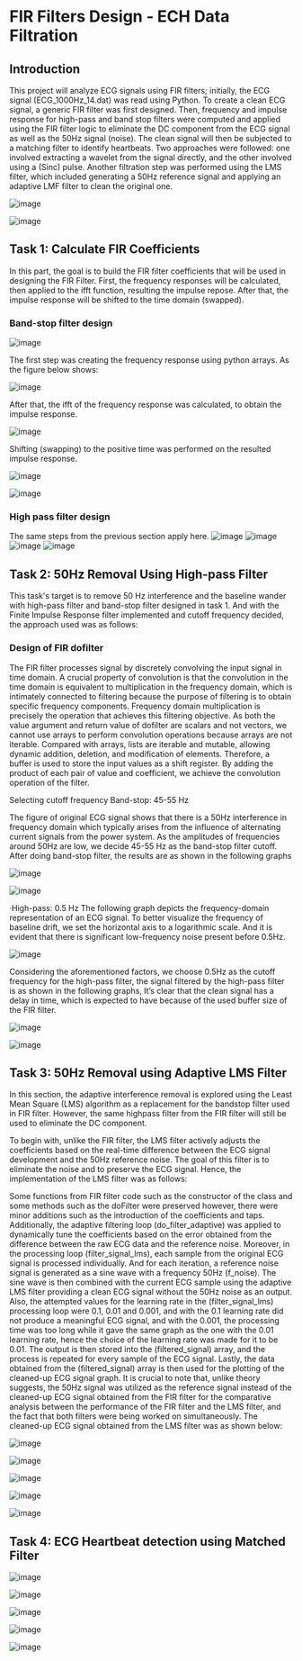 # FIR Filters Design - ECH Data Filtration

## Introduction
This project will analyze ECG signals using FIR filters; initially, the ECG signal (ECG_1000Hz_14.dat) was read using Python. To create a clean ECG signal, a generic FIR filter was first designed. Then, frequency and impulse response for high-pass and band stop filters were computed and applied using the FIR filter logic to eliminate the DC component from the ECG signal as well as the 50Hz signal (noise).
The clean signal will then be subjected to a matching filter to identify heartbeats. Two approaches were followed: one involved extracting a wavelet from the signal directly, and the other involved using a (Sinc) pulse.
Another filtration step was performed using the LMS filter, which included generating a 50Hz reference signal and applying an adaptive LMF filter to clean the original one.

![image](https://github.com/saleemhamo/fir-filter-ecg-data/assets/55649338/6cd8405e-de0e-4879-8778-c5f2cdab15f6)

![image](https://github.com/saleemhamo/fir-filter-ecg-data/assets/55649338/5a88c364-23d0-4852-847a-652d0c4ba6ce)


## Task 1: Calculate FIR Coefficients
In this part, the goal is to build the FIR filter coefficients that will be used in designing the FIR Filter. First, the frequency responses will be calculated, then applied to the ifft function, resulting the impulse repose. After that, the impulse response will be shifted to the time domain (swapped).

### Band-stop filter design
![image](https://github.com/saleemhamo/fir-filter-ecg-data/assets/55649338/259ad67e-1907-4b75-a8e2-f5dcd8cb6a61)

The first step was creating the frequency response using python arrays. As the figure below shows:

![image](https://github.com/saleemhamo/fir-filter-ecg-data/assets/55649338/f7d64ac7-b543-4a0b-b03e-b9f7d8f75edf)

After that, the ifft of the frequency response was calculated, to obtain the impulse response.

![image](https://github.com/saleemhamo/fir-filter-ecg-data/assets/55649338/ded52c84-24f3-4d9e-b6b5-b5eaf730a5b3)

Shifting (swapping) to the positive time was performed on the resulted impulse response.

![image](https://github.com/saleemhamo/fir-filter-ecg-data/assets/55649338/04e9fade-3aef-4c1a-9755-a3bbd17987c7)

![image](https://github.com/saleemhamo/fir-filter-ecg-data/assets/55649338/d063341f-afad-44fa-a23e-21396990a053)


### High pass filter design

The same steps from the previous section apply here.
![image](https://github.com/saleemhamo/fir-filter-ecg-data/assets/55649338/01611f1e-2f93-4264-8660-580278d4a74c)
![image](https://github.com/saleemhamo/fir-filter-ecg-data/assets/55649338/4b725fd8-f034-4da3-89d4-df975a0aae6a)
![image](https://github.com/saleemhamo/fir-filter-ecg-data/assets/55649338/037760d1-edcd-4dc4-8e4a-dda544ae034a)
![image](https://github.com/saleemhamo/fir-filter-ecg-data/assets/55649338/0ba2bdea-c397-4f0d-ae2e-f185268884b3)



## Task 2: 50Hz Removal Using High-pass Filter

This task's target is to remove 50 Hz interference and the baseline wander with high-pass filter and band-stop filter designed in task 1. And with the Finite Impulse Response filter implemented and cutoff frequency decided, the approach used was as follows:

### Design of FIR dofilter
The FIR filter processes signal by discretely convolving the input signal in time domain. A crucial property of convolution is that the convolution in the time domain is equivalent to multiplication in the frequency domain, which is intimately connected to filtering because the purpose of filtering is to obtain specific frequency components. Frequency domain multiplication is precisely the operation that achieves this filtering objective.
As both the value argument and return value of dofilter are scalars and not vectors, we cannot use arrays to perform convolution operations because arrays are not iterable. Compared with arrays, lists are iterable and mutable, allowing dynamic addition, deletion, and modification of elements. Therefore, a buffer is used to store the input values as a shift register. By adding the product of each pair of value and coefficient, we achieve the convolution operation of the filter.

Selecting cutoff frequency
Band-stop: 45-55 Hz

The figure of original ECG signal shows that there is a 50Hz interference in frequency domain which typically arises from the influence of alternating current signals from the power system. As the amplitudes of frequencies around 50Hz are low, we decide 45-55 Hz as the band-stop filter cutoff.
After doing band-stop filter, the results are as shown in the following graphs

![image](https://github.com/saleemhamo/fir-filter-ecg-data/assets/55649338/66e80cd0-6ec0-495a-bb5d-2780dfd0e49e)

![image](https://github.com/saleemhamo/fir-filter-ecg-data/assets/55649338/000905e7-9855-4230-9181-ce4c6911468b)


·High-pass: 0.5 Hz
The following graph depicts the frequency-domain representation of an ECG signal. To better visualize the frequency of baseline drift, we set the horizontal axis to a logarithmic scale. And it is evident that there is significant low-frequency noise present before 0.5Hz.

![image](https://github.com/saleemhamo/fir-filter-ecg-data/assets/55649338/fc801039-c86c-4cf1-86fa-dd428606263c)

Considering the aforementioned factors, we choose 0.5Hz as the cutoff frequency for the high-pass filter, the signal filtered by the high-pass filter is as shown in the following graphs, It’s clear that the clean signal has a delay in time, which is expected to have because of the used buffer size of the FIR filter.

![image](https://github.com/saleemhamo/fir-filter-ecg-data/assets/55649338/0c1bd2e8-2594-40a6-8298-8d94a062dafc)

![image](https://github.com/saleemhamo/fir-filter-ecg-data/assets/55649338/28037c95-bdfd-4c9b-b631-0dfea818f428)



## Task 3: 50Hz Removal using Adaptive LMS Filter
In this section, the adaptive interference removal is explored using the Least Mean Square (LMS) algorithm as a replacement for the bandstop filter used in FIR filter. However, the same highpass filter from the FIR filter will still be used to eliminate the DC component.

To begin with, unlike the FIR filter, the LMS filter actively adjusts the coefficients based on the real-time difference between the ECG signal development and the 50Hz reference noise. The goal of this filter is to eliminate the noise and to preserve the ECG signal. Hence, the implementation of the LMS filter was as follows:

Some functions from FIR filter code such as the constructor of the class and some methods such as the doFilter were preserved however, there were minor additions such as the introduction of the coefficients and taps.
Additionally, the adaptive filtering loop (do_filter_adaptive) was applied to dynamically tune the coefficients based on the error obtained from the difference between the raw ECG data and the reference noise.
Moreover, in the processing loop (filter_signal_lms), each sample from the original ECG signal is processed individually. And for each iteration, a reference noise signal is generated as a sine wave with a frequency 50Hz (f_noise). The sine wave is then combined with the current ECG sample using the adaptive LMS filter providing a clean ECG signal without the 50Hz noise as an output.
Also, the attempted values for the learning rate in the (filter_signal_lms) processing loop were 0.1, 0.01 and 0.001, and with the 0.1 learning rate did not produce a meaningful ECG signal, and with the 0.001, the processing time was too long while it gave the same graph as the one with the 0.01 learning rate, hence the choice of the learning rate was made for it to be 0.01.
The output is then stored into the (filtered_signal) array, and the process is repeated for every sample of the ECG signal. Lastly, the data obtained from the (filtered_signal) array is then used for the plotting of the cleaned-up ECG signal graph.
It is crucial to note that, unlike theory suggests, the 50Hz signal was utilized as the reference signal instead of the cleaned-up ECG signal obtained from the FIR filter for the comparative analysis between the performance of the FIR filter and the LMS filter, and the fact that both filters were being worked on simultaneously. The cleaned-up ECG signal obtained from the LMS filter was as shown below:

![image](https://github.com/saleemhamo/fir-filter-ecg-data/assets/55649338/3e18e087-ef68-416b-9935-be6d994f504c)

![image](https://github.com/saleemhamo/fir-filter-ecg-data/assets/55649338/eb9cb3b3-b437-4a4f-b93e-3592caf12bc4)

![image](https://github.com/saleemhamo/fir-filter-ecg-data/assets/55649338/cce2e8ba-4174-4baa-8919-ee75a5a80534)

![image](https://github.com/saleemhamo/fir-filter-ecg-data/assets/55649338/5bc37a12-fba3-4d4b-9001-fb560f09c883)

![image](https://github.com/saleemhamo/fir-filter-ecg-data/assets/55649338/8c28e6bf-0d8b-4a1f-b3c8-1f4790a76a0f)



## Task 4: ECG Heartbeat detection using Matched Filter

![image](https://github.com/saleemhamo/fir-filter-ecg-data/assets/55649338/b825dd42-89d3-4296-b4cf-1ac9f537c80c)

![image](https://github.com/saleemhamo/fir-filter-ecg-data/assets/55649338/b11de8be-ef9e-4cab-9cdc-9eba9662b237)

![image](https://github.com/saleemhamo/fir-filter-ecg-data/assets/55649338/f00d016f-11b5-49e8-b174-a4748a41c8a1)

![image](https://github.com/saleemhamo/fir-filter-ecg-data/assets/55649338/132f72cc-4060-4f38-96d7-79e8b06c5415)

![image](https://github.com/saleemhamo/fir-filter-ecg-data/assets/55649338/8ada3259-6492-4acd-b916-3c6c7ad31671)



